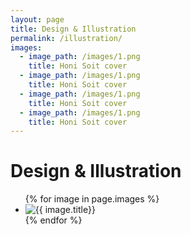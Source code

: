 ```yaml
---
layout: page
title: Design & Illustration
permalink: /illustration/
images:
  - image_path: /images/1.png
    title: Honi Soit cover
  - image_path: /images/1.png
    title: Honi Soit cover
  - image_path: /images/1.png
    title: Honi Soit cover
  - image_path: /images/1.png
    title: Honi Soit cover
---
```


# Design & Illustration


<ul class="folio">
  {% for image in page.images %}
    <li class="folio_item"><img src="{{ image.image_path }}" alt="{{ image.title}}"/></li>
  {% endfor %}
</ul>
